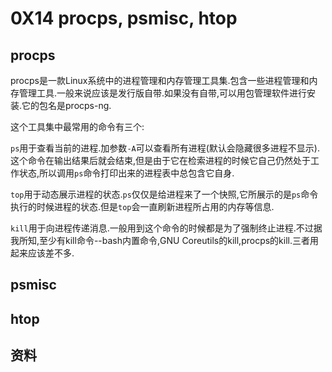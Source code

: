 # 0X14 procps, psmisc, htop

## procps

procps是一款Linux系统中的进程管理和内存管理工具集.包含一些进程管理和内存管理工具.一般来说应该是发行版自带.如果没有自带,可以用包管理软件进行安装.它的包名是procps-ng.

这个工具集中最常用的命令有三个:

`ps`用于查看当前的进程.加参数`-A`可以查看所有进程(默认会隐藏很多进程不显示).这个命令在输出结果后就会结束,但是由于它在检索进程的时候它自己仍然处于工作状态,所以调用`ps`命令打印出来的进程表中总包含它自身.

`top`用于动态展示进程的状态.`ps`仅仅是给进程来了一个快照,它所展示的是`ps`命令执行的时候进程的状态.但是`top`会一直刷新进程所占用的内存等信息.

`kill`用于向进程传递消息.一般用到这个命令的时候都是为了强制终止进程.不过据我所知,至少有kill命令--bash内置命令,GNU Coreutils的kill,procps的kill.三者用起来应该差不多.

## psmisc



## htop

## 资料